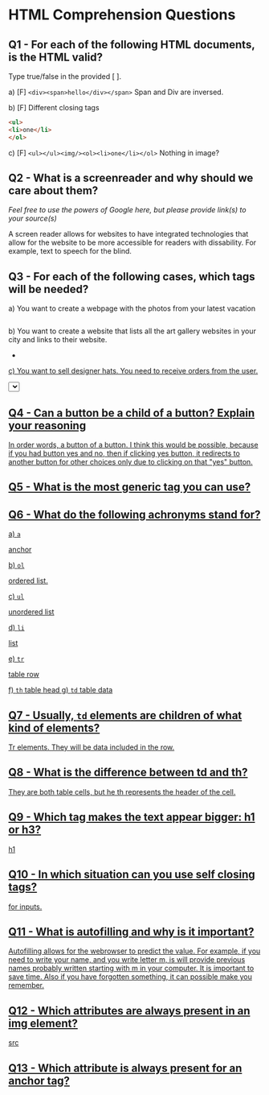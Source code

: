 # HTML Comprehension Questions


## Q1 - For each of the following HTML documents, is the HTML valid?

Type true/false in the provided [ ].

a) [F] `<div><span>hello</div></span>` Span and Div are inversed. 

b) [F] Different closing tags

```html
<ul>
<li>one</li>
</ol>
```

c) [F] `<ul></ul><img/><ol><li>one</li></ol>`
Nothing in image?

## Q2 - What is a screenreader and why should we care about them?

_Feel free to use the powers of Google here, but please provide link(s) to your source(s)_

A screen reader allows for websites to have integrated technologies that allow for the website to be more accessible for readers with dissability. For example, text to speech for the blind. 




## Q3 - For each of the following cases, which tags will be needed?

a) You want to create a webpage with the photos from your latest vacation

<img src>

b) You want to create a website that lists all the art gallery websites in your city and links to their website.

<ul> <li> <a href> </li> </ul>

c) You want to sell designer hats. You need to receive orders from the user.

<select> Allows for dropdown menu to select options for user to order. 


## Q4 - Can a button be a child of a button? Explain your reasoning

In order words, a button of a button. I think this would be possible, because if you had button yes and no, then if clicking yes button, it redirects to another button for other choices only due to clicking on that "yes" button. 




## Q5 - What is the most generic tag you can use?

<div>


## Q6 - What do the following achronyms stand for?

a) `a`

anchor

b) `ol`

ordered list.

c) `ul`

unordered list

d) `li`

list

e) `tr`

table row

f) `th`
table head
g) `td`
table data

## Q7 - Usually, `td` elements are children of what kind of elements?

Tr elements. They will be data included in the row. 

## Q8 - What is the difference between td and th?

They are both table cells, but he th represents the header of the cell. 

## Q9 - Which tag makes the text appear bigger: h1 or h3?

h1


## Q10 - In which situation can you use self closing tags?

for inputs.

## Q11 - What is autofilling and why is it important?

Autofilling allows for the webrowser to predict the value. For example, if you need to write your name, and you write letter m, is will provide previous names probably written starting with m in your computer. It is important to save time. Also if you have forgotten something, it can possible make you remember. 

## Q12 - Which attributes are always present in an img element?

src

## Q13 - Which attribute is always present for an anchor tag?

<a href>

